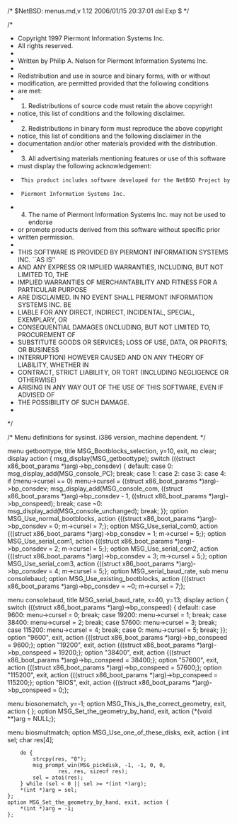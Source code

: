 /*	$NetBSD: menus.md,v 1.12 2006/01/15 20:37:01 dsl Exp $	*/

/*
 * Copyright 1997 Piermont Information Systems Inc.
 * All rights reserved.
 *
 * Written by Philip A. Nelson for Piermont Information Systems Inc.
 *
 * Redistribution and use in source and binary forms, with or without
 * modification, are permitted provided that the following conditions
 * are met:
 * 1. Redistributions of source code must retain the above copyright
 *    notice, this list of conditions and the following disclaimer.
 * 2. Redistributions in binary form must reproduce the above copyright
 *    notice, this list of conditions and the following disclaimer in the
 *    documentation and/or other materials provided with the distribution.
 * 3. All advertising materials mentioning features or use of this software
 *    must display the following acknowledgement:
 *      This product includes software developed for the NetBSD Project by
 *      Piermont Information Systems Inc.
 * 4. The name of Piermont Information Systems Inc. may not be used to endorse
 *    or promote products derived from this software without specific prior
 *    written permission.
 *
 * THIS SOFTWARE IS PROVIDED BY PIERMONT INFORMATION SYSTEMS INC. ``AS IS''
 * AND ANY EXPRESS OR IMPLIED WARRANTIES, INCLUDING, BUT NOT LIMITED TO, THE
 * IMPLIED WARRANTIES OF MERCHANTABILITY AND FITNESS FOR A PARTICULAR PURPOSE
 * ARE DISCLAIMED. IN NO EVENT SHALL PIERMONT INFORMATION SYSTEMS INC. BE
 * LIABLE FOR ANY DIRECT, INDIRECT, INCIDENTAL, SPECIAL, EXEMPLARY, OR
 * CONSEQUENTIAL DAMAGES (INCLUDING, BUT NOT LIMITED TO, PROCUREMENT OF
 * SUBSTITUTE GOODS OR SERVICES; LOSS OF USE, DATA, OR PROFITS; OR BUSINESS
 * INTERRUPTION) HOWEVER CAUSED AND ON ANY THEORY OF LIABILITY, WHETHER IN
 * CONTRACT, STRICT LIABILITY, OR TORT (INCLUDING NEGLIGENCE OR OTHERWISE)
 * ARISING IN ANY WAY OUT OF THE USE OF THIS SOFTWARE, EVEN IF ADVISED OF
 * THE POSSIBILITY OF SUCH DAMAGE.
 *
 */

/* Menu definitions for sysinst. i386 version, machine dependent. */

menu getboottype, title MSG_Bootblocks_selection, y=10, exit, no clear;
	display action { msg_display(MSG_getboottype);
		switch (((struct x86_boot_params *)arg)->bp_consdev) {
		default:
		case 0:
			msg_display_add(MSG_console_PC);
			break;
		case 1: case 2: case 3: case 4:
			if (menu->cursel == 0)
			    menu->cursel = ((struct x86_boot_params *)arg)->bp_consdev;
			msg_display_add(MSG_console_com,
			    ((struct x86_boot_params *)arg)->bp_consdev - 1,
			    ((struct x86_boot_params *)arg)->bp_conspeed);
			break;
		case ~0:
			msg_display_add(MSG_console_unchanged);
			break;
		}};
	option MSG_Use_normal_bootblocks, action
	    {((struct x86_boot_params *)arg)->bp_consdev = 0; m->cursel = 7;};
	option MSG_Use_serial_com0, action
	    {((struct x86_boot_params *)arg)->bp_consdev = 1; m->cursel = 5;};
	option MSG_Use_serial_com1, action
	    {((struct x86_boot_params *)arg)->bp_consdev = 2; m->cursel = 5;};
	option MSG_Use_serial_com2, action
	    {((struct x86_boot_params *)arg)->bp_consdev = 3; m->cursel = 5;};
	option MSG_Use_serial_com3, action
	    {((struct x86_boot_params *)arg)->bp_consdev = 4; m->cursel = 5;};
	option MSG_serial_baud_rate, sub menu consolebaud;
	option MSG_Use_existing_bootblocks, action
	    {((struct x86_boot_params *)arg)->bp_consdev = ~0; m->cursel = 7;};

menu consolebaud, title MSG_serial_baud_rate, x=40, y=13;
	display action {
		switch (((struct x86_boot_params *)arg)->bp_conspeed) {
		default:
		case   9600: menu->cursel = 0; break;
		case  19200: menu->cursel = 1; break;
		case  38400: menu->cursel = 2; break;
		case  57600: menu->cursel = 3; break;
		case 115200: menu->cursel = 4; break;
		case      0: menu->cursel = 5; break;
		}};
	option "9600", exit, action
	    {((struct x86_boot_params *)arg)->bp_conspeed = 9600;};
	option "19200", exit, action
	    {((struct x86_boot_params *)arg)->bp_conspeed = 19200;};
	option "38400", exit, action
	    {((struct x86_boot_params *)arg)->bp_conspeed = 38400;};
	option "57600", exit, action
	    {((struct x86_boot_params *)arg)->bp_conspeed = 57600;};
	option "115200", exit, action
	    {((struct x86_boot_params *)arg)->bp_conspeed = 115200;};
	option "BIOS", exit, action
	    {((struct x86_boot_params *)arg)->bp_conspeed = 0;};

menu biosonematch, y=-1;
	option MSG_This_is_the_correct_geometry, exit, action { };
	option MSG_Set_the_geometry_by_hand, exit, action
	    {*(void **)arg = NULL;};

menu biosmultmatch;
	option MSG_Use_one_of_these_disks, exit, action {
		int sel;
		char res[4];

		do {
			strcpy(res, "0");
			msg_prompt_win(MSG_pickdisk, -1, -1, 0, 0,
					res, res, sizeof res);
			sel = atoi(res);
		} while (sel < 0 || sel >= *(int *)arg);
		*(int *)arg = sel;
	};
	option MSG_Set_the_geometry_by_hand, exit, action {
		*(int *)arg = -1;
	};
